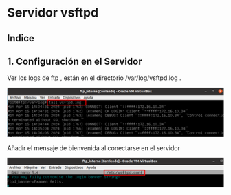 # Servidor vsftpd

## Indice 

## 1. Configuración en el Servidor 

Ver los logs de ftp , están en el directorio /var/log/vsftpd.log . 

![Logs del Servidor](./img/vsftpd/logs_servidor.png)

Añadir el mensaje de bienvenida al conectarse en el servidor  

![Mensaje del Baner](./img/vsftpd/mensaje_baner.png)